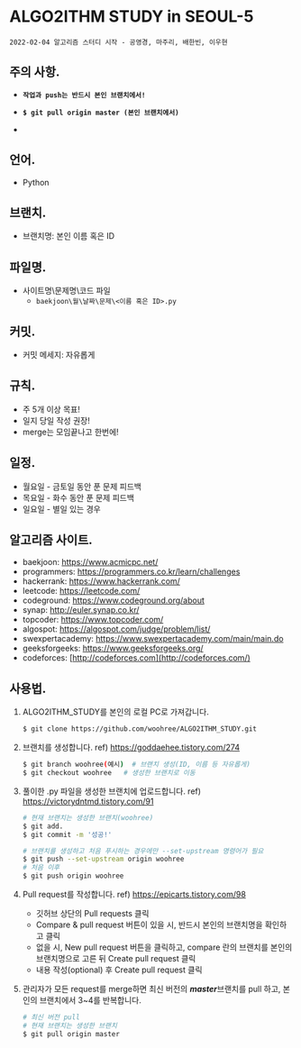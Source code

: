 # ALGO2ITHM STUDY in SEOUL-5

`2022-02-04 알고리즘 스터디 시작 - 공영경, 마주리, 배한빈, 이우현`

## 주의 사항.

- **`작업과 push는 반드시 본인 브랜치에서!`**

- **`$ git pull origin master (본인 브랜치에서)`**

- [ALGO2ITHM_Notion]: https://algo2ithm.notion.site/AlGO2ITHM_STUDY-c0ca1a1760fc441da038cf033f7e0b95

## 언어.

- Python

## 브랜치.

- 브랜치명: 본인 이름 혹은 ID

## 파일명.

- 사이트명\문제명\코드 파일
  - `baekjoon\월\날짜\문제\<이름 혹은 ID>.py`

## 커밋.

- 커밋 메세지: 자유롭게

## 규칙.

- 주 5개 이상 목표!
- 일지 당일 작성 권장!
- merge는 모임끝나고 한번에!

## 일정.

- 월요일 - 금토일 동안 푼 문제 피드백
- 목요일 - 화수 동안 푼 문제 피드백
- 일요일 - 별일 있는 경우

## 알고리즘 사이트.

- baekjoon: https://www.acmicpc.net/
- programmers: https://programmers.co.kr/learn/challenges
- hackerrank: https://www.hackerrank.com/
- leetcode: https://leetcode.com/
- codeground: https://www.codeground.org/about
- synap: http://euler.synap.co.kr/
- topcoder: https://www.topcoder.com/
- algospot: https://algospot.com/judge/problem/list/
- swexpertacademy: https://www.swexpertacademy.com/main/main.do
- geeksforgeeks: https://www.geeksforgeeks.org/
- codeforces: [http://codeforces.com](http://codeforces.com/)

## 사용법.

1. ALGO2ITHM_STUDY를 본인의 로컬 PC로 가져갑니다.

   ```bash
   $ git clone https://github.com/woohree/ALGO2ITHM_STUDY.git
   ```

2. 브랜치를 생성합니다. ref) https://goddaehee.tistory.com/274

   ```bash
   $ git branch woohree(예시)  # 브랜치 생성(ID, 이름 등 자유롭게)
   $ git checkout woohree	# 생성한 브랜치로 이동
   ```

3. 풀이한 .py 파일을 생성한 브랜치에 업로드합니다. ref) https://victorydntmd.tistory.com/91

   ```bash
   # 현재 브랜치는 생성한 브랜치(woohree)
   $ git add.
   $ git commit -m '성공!'
   
   # 브랜치를 생성하고 처음 푸시하는 경우에만 --set-upstream 명령어가 필요
   $ git push --set-upstream origin woohree
   # 처음 이후
   $ git push origin woohree
   ```

4. Pull request를 작성합니다. ref) https://epicarts.tistory.com/98

   - 깃허브 상단의 Pull requests 클릭
   - Compare & pull request 버튼이 있을 시, 반드시 본인의 브랜치명을 확인하고 클릭
   - 없을 시, New pull request 버튼을 클릭하고, compare 란의 브랜치를 본인의 브랜치명으로 고른 뒤 Create pull request 클릭
   - 내용 작성(optional) 후 Create pull request 클릭

5. 관리자가 모든 request를 merge하면 최신 버전의 ***master***브랜치를 pull 하고, 본인의 브랜치에서 3~4를 반복합니다.

   ```bash
   # 최신 버전 pull
   # 현재 브랜치는 생성한 브랜치
   $ git pull origin master
   ```


